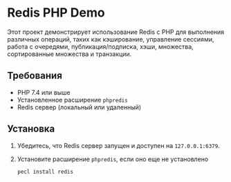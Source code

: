# Redis PHP Demo

Этот проект демонстрирует использование Redis с PHP для выполнения различных операций, таких как кэширование, управление сессиями, работа с очередями, публикация/подписка, хэши, множества, сортированные множества и транзакции.

## Требования

- PHP 7.4 или выше
- Установленное расширение `phpredis`
- Redis сервер (локальный или удаленный)

## Установка

1. Убедитесь, что Redis сервер запущен и доступен на `127.0.0.1:6379`.
2. Установите расширение `phpredis`, если оно еще не установлено

   ```bash
   pecl install redis
